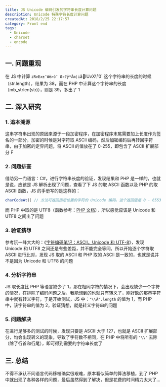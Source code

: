 ```yaml
---
title: JS Unicode 编码引发的字符串长度计算问题
description: Unicode 特殊字符长度计算问题
createdAt: 2018/2/25 22:17:57
category: Front end
tags:
  - Unicode
  - charset
  - encode
---
```


## 一. 问题重现

在 JS 中计算 `zRvEx±¯Wë>ô¯ Ø»?ÿ*Âm|i`ãIUvX\\³0` 这个字符串的长度的时候（str.length），结果为 38，而在 PHP 中计算这个字符串的长度（mb_strlen(str)），则是 39，多出了 1

## 二. 深入研究

### 1. 追本溯源

这串字符串出现的原因来源于一段加密程序，在加密程序末尾需要加上长度作为签名的一部分，加密的时候是对字符取 ASCII 编码，然后加密编码后再转回字符串，由于加密的定界问题，将 ASCII 的值放在了 0-255，即包含了 ASCII 扩展部分 F

### 2. 问题排查

借助另一门语言：C#，进行字符串长度的验证，发现结果和 PHP 是一样的，也就是说，应该是 JS 解析出现了问题，查看了下 JS 的取 ASCII 函数以及 PHP 的取 ASCII 函数，JS 的手册写的是这样的：

```js
charCodeAt() // 方法可返回指定位置的字符的 Unicode 编码。这个返回值是 0 - 65535 之间的整数。
```

而 PHP 中取的是 UTF8（函数参考：[PHP 文档](http://php.net/manual/zh/function.ord.php#109812)），所以感觉应该是 Unicode 和 UTF8 之间出了问题

### 3. 验证猜想

参考阮一峰大大的：《[字符编码笔记：ASCII，Unicode 和 UTF-8](http://www.ruanyifeng.com/blog/2007/10/ascii_unicode_and_utf-8.html)》，发现 Unicode 和 UTF8 之间还是有些差距，并不能完全等同，所以开始逐个字符取 ASCII 进行比对，发现 JS 取的 ASCII 和 PHP 取的 ASCII 是一致的，也就是说并不是因为 Unicode 和 UTF8 的问题

### 4. 分析字符串

JS 取长度比 PHP 等语言缺少了 1，那在相同字符的情况下，会出现缺少一个字符的情况，在排除了编码问题之后，我能想到的也就只有转义了，刚好缺的那串字符串中就有转义字符，于是开始测试，JS 中：`"\\Â".length` 的值为 1，而 PHP 中，该字符串的值为 2，验证猜想，就是转义字符串的问题

### 5. 问题解决

在进行足够多的测试的时候，发现只要是 ASCII 大于 127，也就是 ASCII 扩展部分，均会出现转义的现象，导致了字符数不相同，在 PHP 中将所有的 `'\\'` 去除（除了行首和行尾），即可得到需要的字符串长度了

## 三. 总结

不得不承认不同语言代码移植确实很艰难，原本看似简单的算法移植，到了 PHP 中就出现了各种各样的问题，最后虽然得到了解决，但是花费的时间精力太大了...
